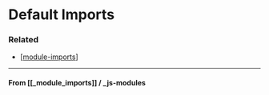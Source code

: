 # Default Imports

### Related

- [[module-imports]]

---

#### **From** [[_module_imports]] / \_js-modules

[//begin]: # "Autogenerated link references for markdown compatibility"
[module-imports]: module-imports "Module Imports"
[//end]: # "Autogenerated link references"
